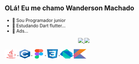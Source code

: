 ## OLá! Eu me chamo Wanderson Machado
- 👋 Sou Programador junior
- 🌱 Estudando Dart flutter...
- 💞️ Ads...
<div align="center">
  <a href="https://github.com/WsilvaM">
  <img height="180em" src="https://github-readme-stats.vercel.app/api?username=WsilvaM&show_icons=true&theme=dracula&include_all_commits=ture&count_private=false"/>
 <img height="180em" src="https://github-readme-stats.vercel.app/api/top-langs/?username=WsilvaM&layout=compact&langs_count=7&theme=dracula"/>
</div
 
<div style="display: inline_block"><br>
  <img align="center" alt="WsilvaM-Js" height="30" width="40" src="https://raw.githubusercontent.com/devicons/devicon/master/icons/java/java-plain.svg">
  
  <img align="center" alt="WsilvaM-c" height="30" width="40" src="https://raw.githubusercontent.com/devicons/devicon/master/icons/c/c-original.svg">
  <img align="center" alt="WsilvaM-figma" height="30" width="40" src="https://raw.githubusercontent.com/devicons/devicon/master/icons/figma/figma-original.svg">
  <img align="center" alt="WsilvaM-CSS" height="30" width="40" src="https://raw.githubusercontent.com/devicons/devicon/master/icons/css3/css3-original.svg">
  <img align="center" alt="WsilvaM-dart" height="30" width="40" src="https://raw.githubusercontent.com/devicons/devicon/master/icons/dart/dart-original.svg">
  <img align="center" alt="WsilvaM-kotlin" height="30" width="40" src="https://raw.githubusercontent.com/devicons/devicon/master/icons/kotlin/kotlin-original.svg">

</div>
 
 ##
 
 
